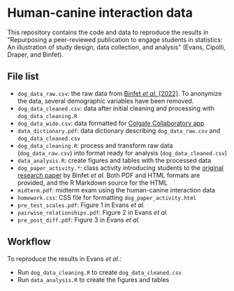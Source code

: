 # Human-canine interaction data

This repository contains the code and data to reproduce the results in "Repurposing a peer-reviewed publication to engage students in statistics: An illustration of study design, data collection, and analysis" (Evans, Cipolli, Draper, and Binfet). 

## File list

* `dog_data_raw.csv`: the raw data from [Binfet *et al.* (2022)](https://www.tandfonline.com/doi/abs/10.1080/08927936.2021.1944558). To anonymize the data, several demographic variables have been removed.
* `dog_data_cleaned.csv`: data after initial cleaning and processing with `dog_data_cleaning.R`
* `dog_data_wide.csv`: data formatted for [Colgate Collaboratory app](https://shiny.colgate.edu/apps/Collaboratory-Apps/T-Test/)
* `data_dictionary.pdf`: data dictionary describing `dog_data_raw.csv` and `dog_data_cleaned.csv`
* `dog_data_cleaning.R`: process and transform raw data (`dog_data_raw.csv`) into format ready for analysis (`dog_data_cleaned.csv`)
* `data_analysis.R`: create figures and tables with the processed data
* `dog_paper_activity.*`: class activity introducing students to the [original research paper](https://www.tandfonline.com/doi/abs/10.1080/08927936.2021.1944558) by Binfet *et al.* Both PDF and HTML formats are provided, and the R Markdown source for the HTML
* `midterm.pdf`: midterm exam using the human-canine interaction data
* `homework.css`: CSS file for formatting `dog_paper_activity.html`
* `pre_test_scales.pdf`: Figure 1 in Evans *et al.*
* `pairwise_relationships.pdf`: Figure 2 in Evans *et al.*
* `pre_post_diff.pdf`: Figure 3 in Evans *et al.*

## Workflow

To reproduce the results in Evans *et al.*: 

* Run `dog_data_cleaning.R` to create `dog_data_cleaned.csv`
* Run `data_analysis.R` to create the figures and tables